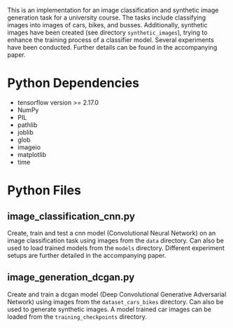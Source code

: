 This is an implementation for an image classification and synthetic image generation task for a university course. The tasks include classifying images into images of cars, bikes, and busses. Additionally, synthetic images have been created (see directory ```synthetic_images```), trying to enhance the training process of a classifier model. Several experiments have been conducted. Further details can be found in the accompanying paper. 

# Python Dependencies
- tensorflow version >= 2.17.0
- NumPy
- PIL
- pathlib
- joblib
- glob
- imageio
- matplotlib
- time


# Python Files

## image_classification_cnn.py
Create, train and test a cnn model (Convolutional Neural Network) on an image classification task using images from the ```data``` directory. Can also be used to load trained models from the ```models``` directory. Different experiment setups are further detailed in the accompanying paper.

## image_generation_dcgan.py
Create and train a dcgan model (Deep Convolutional Generative Adversarial Network) using images from the ```dataset_cars_bikes``` directory. Can also be used to generate synthetic images. A model trained car images can be loaded from the ```training_checkpoints``` directory.
